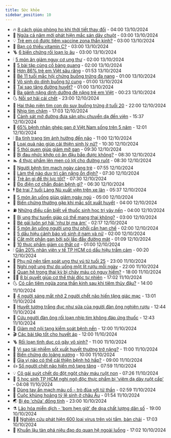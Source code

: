 ```yaml
---
title: Sức khỏe
sidebar_position: 10
---
```


<!-- vnexpress-suc-khoe:START -->
- 🔥 [8 cách giúp phòng ho khi thời tiết thay đổi](https://vnexpress.net/8-cach-giup-phong-ho-khi-thoi-tiet-thay-doi-4803352.html) - 04:00 13/10/2024
- 🥰 [Ngứa cả năm mới phát hiện mắc sán dây chuột](https://vnexpress.net/ngua-ca-nam-moi-phat-hien-mac-san-day-chuot-4803411.html) - 03:00 13/10/2024
- 💡 [Trẻ em có được tiêm vaccine zona thần kinh?](https://vnexpress.net/tre-em-co-duoc-tiem-vaccine-zona-than-kinh-4803523.html) - 03:00 13/10/2024
- 🤗 [Bạn có thiếu vitamin C?](https://vnexpress.net/ban-co-thieu-vitamin-c-4803433.html) - 03:00 13/10/2024
- 🪜 [6 biến chứng rối loạn lo âu](https://vnexpress.net/6-bien-chung-roi-loan-lo-au-4803179.html) - 03:00 13/10/2024
- 🕯 [5 món ăn giảm nguy cơ ung thư](https://vnexpress.net/5-mon-an-giam-nguy-co-ung-thu-4803426.html) - 02:00 13/10/2024
- 🤭 [5 bài tập củng cố bàng quang](https://vnexpress.net/5-bai-tap-cung-co-bang-quang-4803259.html) - 02:00 13/10/2024
- 👀 [Hơn 86% trẻ em Việt sâu răng](https://vnexpress.net/hon-86-tre-em-viet-sau-rang-4803510.html) - 01:53 13/10/2024
- 🌋 [Bé 11 tuổi mắc hội chứng buồng trứng đa nang](https://vnexpress.net/be-11-tuoi-mac-hoi-chung-buong-trung-da-nang-4803418.html) - 01:00 13/10/2024
- 🫶 [Vô sinh do dính buồng tử cung](https://vnexpress.net/vo-sinh-do-dinh-buong-tu-cung-4803400.html) - 01:00 13/10/2024
- 🦆 [Tại sao tăng đường huyết?](https://vnexpress.net/tai-sao-tang-duong-huyet-4803287.html) - 01:00 13/10/2024
- 🚀 [Ba gánh nặng dinh dưỡng đè nặng trẻ em Việt](https://vnexpress.net/ba-ganh-nang-dinh-duong-de-nang-tre-em-viet-4803359.html) - 00:23 13/10/2024
- 🌜 [Nỗi sợ hãi cái chết](https://vnexpress.net/noi-so-hai-cai-chet-4802625.html) - 23:00 12/10/2024
- 🧰 [Hai thập niên tìm con do suy buồng trứng ở tuổi 20](https://vnexpress.net/hai-thap-nien-tim-con-do-suy-buong-trung-o-tuoi-20-4802564.html) - 22:00 12/10/2024
- 💫 [Nhịp tim chậm](https://vnexpress.net/nhip-tim-cham-4801261.html) - 17:03 12/10/2024
- 🌝 [Cảnh sát mở đường đưa sản phụ chuyển dạ đến viện](https://vnexpress.net/canh-sat-mo-duong-dua-san-phu-chuyen-da-den-vien-4803406.html) - 15:37 12/10/2024
- 🗽 [65% bệnh nhân ghép gan ở Việt Nam sống trên 5 năm](https://vnexpress.net/65-benh-nhan-ghep-gan-o-viet-nam-song-tren-5-nam-4803300.html) - 12:01 12/10/2024
- 🕯 [Ba tình trạng tim ảnh hưởng đến não](https://vnexpress.net/ba-tinh-trang-tim-anh-huong-den-nao-4803248.html) - 11:00 12/10/2024
- 🦅 [Loại quả nào giúp cải thiện sinh lý nữ?](https://vnexpress.net/loai-qua-nao-giup-cai-thien-sinh-ly-nu-4803328.html) - 10:30 12/10/2024
- 🦆 [5 thói quen giúp giảm mỡ gan](https://vnexpress.net/5-thoi-quen-giup-giam-mo-gan-4803279.html) - 09:30 12/10/2024
- 🎊 [Bị đau nhức khớp có ăn đậu bắp được không?](https://vnexpress.net/bi-dau-nhuc-khop-co-an-dau-bap-duoc-khong-4803324.html) - 08:30 12/10/2024
- 🏊 [4 thực phẩm lên men có lợi cho đường ruột](https://vnexpress.net/4-thuc-pham-len-men-co-loi-cho-duong-ruot-4803209.html) - 08:30 12/10/2024
- 📝 [Người bệnh tim mạch ngày càng trẻ](https://vnexpress.net/nguoi-benh-tim-mach-ngay-cang-tre-4803269.html) - 07:55 12/10/2024
- 💯 [Làm thế nào duy trì cân nặng ổn định?](https://vnexpress.net/lam-the-nao-duy-tri-can-nang-on-dinh-4803308.html) - 07:30 12/10/2024
- 🌊 [Trẻ ăn gì để thị lực tốt?](https://vnexpress.net/tre-an-gi-de-thi-luc-tot-4803266.html) - 07:30 12/10/2024
- 🚀 [Đo điện cơ chẩn đoán bệnh gì?](https://vnexpress.net/do-dien-co-chan-doan-benh-gi-4803307.html) - 06:30 12/10/2024
- 🕴 [Bé trai 7 tuổi Làng Nủ xuất viện trên xe lăn](https://vnexpress.net/be-trai-7-tuoi-lang-nu-xuat-vien-tren-xe-lan-4803284.html) - 05:37 12/10/2024
- 🗽 [5 món ăn uống giúp giảm ngáy ngủ](https://vnexpress.net/5-mon-an-uong-giup-giam-ngay-ngu-4803251.html) - 05:00 12/10/2024
- 🎡 [Biến chứng thường gặp khi mắc sốt xuất huyết](https://vnexpress.net/bien-chung-thuong-gap-khi-mac-sot-xuat-huyet-4803239.html) - 04:00 12/10/2024
- ⛽️ [Những điều cần biết về thuốc sinh học trị vảy nến](https://vnexpress.net/nhung-dieu-can-biet-ve-thuoc-sinh-hoc-tri-vay-nen-4803234.html) - 04:00 12/10/2024
- 🦆 [Bị ung thư tuyến giáp có thể mang thai không?](https://vnexpress.net/bi-ung-thu-tuyen-giap-co-the-mang-thai-khong-4803218.html) - 03:00 12/10/2024
- 🤩 [Bé gái luôn sợ hãi &#39;như bị ma ám&#39;](https://vnexpress.net/be-gai-luon-so-hai-nhu-bi-ma-am-4802327.html) - 02:17 12/10/2024
- 🦒 [5 món ăn uống người ung thư phổi cần hạn chế](https://vnexpress.net/5-mon-an-uong-nguoi-ung-thu-phoi-can-han-che-4803190.html) - 02:00 12/10/2024
- 💫 [5 dấu hiệu cảnh báo vô sinh ở nam và nữ](https://vnexpress.net/5-dau-hieu-canh-bao-vo-sinh-o-nam-va-nu-4802923.html) - 02:00 12/10/2024
- 🐘 [Cắt một phần gan bởi sỏi lấp đầy đường mật](https://vnexpress.net/cat-mot-phan-gan-boi-soi-lap-day-duong-mat-4802389.html) - 01:09 12/10/2024
- 🚀 [10 thực phẩm giảm co thắt cơ](https://vnexpress.net/10-thuc-pham-giam-co-that-co-4802812.html) - 01:00 12/10/2024
- 🕯 [Gần 20% nhân viên y tế TP HCM có dấu hiệu trầm cảm](https://vnexpress.net/gan-20-nhan-vien-y-te-tp-hcm-co-dau-hieu-tram-cam-4803141.html) - 00:20 12/10/2024
- 🦏 [Phụ nữ nên tầm soát ung thư vú từ tuổi 25](https://vnexpress.net/phu-nu-nen-tam-soat-ung-thu-vu-tu-tuoi-25-4803039.html) - 23:00 11/10/2024
- 🦄 [Nghi ngờ ung thư do uống một lít rượu mỗi ngày](https://vnexpress.net/nghi-ngo-ung-thu-do-uong-mot-lit-ruou-moi-ngay-4802261.html) - 22:00 11/10/2024
- 🦒 [Quan hệ trong thai kỳ bị chảy máu có nguy hiểm?](https://vnexpress.net/quan-he-trong-thai-ky-bi-chay-mau-co-nguy-hiem-4796966.html) - 18:00 11/10/2024
- 👨‍🏫 [8 bí quyết giúp cơ thể thải độc tự nhiên](https://vnexpress.net/8-bi-quyet-giup-co-the-thai-doc-tu-nhien-4801130.html) - 17:02 11/10/2024
- 🌜 [Có cần tiêm ngừa zona thần kinh sau khi tiêm thủy đậu?](https://vnexpress.net/co-can-tiem-ngua-zona-than-kinh-sau-khi-tiem-thuy-dau-4803096.html) - 14:00 11/10/2024
- 🚀 [4 người sáng mắt nhờ 2 người chết não hiến tặng giác mạc](https://vnexpress.net/4-nguoi-sang-mat-nho-2-nguoi-chet-nao-hien-tang-giac-mac-4803110.html) - 13:01 11/10/2024
- 💃 [Huyết tương trắng đục như sữa của người đàn ông nghiện rượu](https://vnexpress.net/huyet-tuong-trang-duc-nhu-sua-cua-nguoi-dan-ong-nghien-ruou-4803018.html) - 12:44 11/10/2024
- 💯 [Cứu người đàn ông rối loạn nhịp tim không đáp ứng thuốc](https://vnexpress.net/cuu-nguoi-dan-ong-roi-loan-nhip-tim-khong-dap-ung-thuoc-4803124.html) - 12:43 11/10/2024
- 🤔 [Giảm mỡ nội tạng kiểm soát bệnh nền](https://vnexpress.net/giam-mo-noi-tang-kiem-soat-benh-nen-4803090.html) - 12:00 11/10/2024
- 🎬 [Các bài tập tốt cho huyết áp](https://vnexpress.net/cac-bai-tap-tot-cho-huyet-ap-4802883.html) - 12:00 11/10/2024
- 🪜 [Rối loạn tình dục có gây vô sinh?](https://vnexpress.net/roi-loan-tinh-duc-co-gay-vo-sinh-4803024.html) - 11:00 11/10/2024
- 🦣 [Vì sao tái nhiễm sốt xuất huyết thường trở nặng?](https://vnexpress.net/vi-sao-tai-nhiem-sot-xuat-huyet-thuong-tro-nang-4802962.html) - 11:00 11/10/2024
- 🧐 [Biến chứng do loãng xương](https://vnexpress.net/bien-chung-do-loang-xuong-4802998.html) - 10:00 11/10/2024
- 🤡 [Gia vị nào có thể cải thiện bệnh hô hấp?](https://vnexpress.net/gia-vi-nao-co-the-cai-thien-benh-ho-hap-4802992.html) - 09:00 11/10/2024
- 👍 [Số người chết não hiến mô tạng tăng](https://vnexpress.net/so-nguoi-chet-nao-hien-mo-tang-tang-4802953.html) - 07:59 11/10/2024
- 💡 [Cô gái suýt chết do đột ngột chảy máu ruột non](https://vnexpress.net/co-gai-suyt-chet-do-dot-ngot-chay-mau-ruot-non-4802496.html) - 07:26 11/10/2024
- 💯 [5 học sinh TP HCM nghi ngộ độc thực phẩm bị &#39;viêm dạ dày ruột cấp&#39;](https://vnexpress.net/5-hoc-sinh-tp-hcm-nghi-ngo-doc-thuc-pham-bi-viem-da-day-ruot-cap-4802758.html) - 04:08 11/10/2024
- 🧠 [Dùng tay ấn mạch máu cổ - trò đùa với tử thần](https://vnexpress.net/dung-tay-an-mach-mau-co-tro-dua-voi-tu-than-4802686.html) - 02:59 11/10/2024
- 🎡 [Cuộc khủng hoảng tỷ lệ sinh ở châu Âu](https://vnexpress.net/cuoc-khung-hoang-ty-le-sinh-o-chau-au-4802582.html) - 01:54 11/10/2024
- 🌏 [Bị ép &#39;chữa&#39; đồng tính](https://vnexpress.net/bi-ep-chua-dong-tinh-4781024.html) - 23:00 10/10/2024
- ⚗️ [Lão hóa miễn dịch - &#39;bom hẹn giờ&#39; đe dọa chất lượng dân số](https://vnexpress.net/lao-hoa-mien-dich-bom-hen-gio-de-doa-chat-luong-dan-so-4802456.html) - 19:00 10/10/2024
- 👨‍🏫 [Nghiên cứu phát hiện 600 loại virus trên vòi tắm, bàn chải](https://vnexpress.net/nghien-cuu-phat-hien-600-loai-virus-tren-voi-tam-ban-chai-4802253.html) - 17:03 10/10/2024
- 🤖 [Khuẩn lậu tàn phá niệu đạo do quan hệ ngoài luồng](https://vnexpress.net/khuan-lau-tan-pha-nieu-dao-do-quan-he-ngoai-luong-4802057.html) - 17:02 10/10/2024<!-- vnexpress-suc-khoe:END -->
